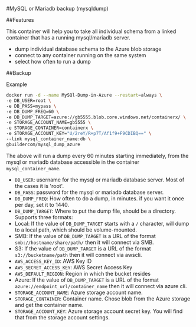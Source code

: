 #MySQL or Mariadb backup (mysqldump)

##Features

This container will help you to take all individual schema from a linked container that has a running mysql/mariadb server. 

* dump individual database schema to the Azure blob storage
* connect to any container running on the same system
* select how often to run a dump


##Backup

Example 

````bash
docker run -d --name MySQl-Dump-in-Azure --restart=always \
-e DB_USER=root \
-e DB_PASS=mypass \
-e DB_DUMP_FREQ=60 \
-e DB_DUMP_TARGET=azure://gb5555.blob.core.windows.net/containerx/ \
-e STORAGE_ACCOUNT_NAME=gb5555 \
-e STORAGE_CONTAINER=containerx \
-e STORAGE_ACCOUNT_KEY="U/2reY/R+p7T/Af1f9+F9CDIBQ==" \
--link mysql_container_name:db \
gbuildercom/mysql_dump_azure
````

The above will run a dump every 60 minutes starting immediately, from the mysql or mariadb database accessible in the container `mysql_container_name`.

* `DB_USER`: username for the mysql or mariadb database server. Most of the cases it is 'root'. 
* `DB_PASS`: password for the mysql or mariadb database server.
* `DB_DUMP_FREQ`: How often to do a dump, in minutes. if you want it once per day, set it to 1440.
* `DB_DUMP_TARGET`: Where to put the dump file, should be a directory. Supports three formats:
 * Local: If the value of `DB_DUMP_TARGET` starts with a `/` character, will dump to a local path, which should be volume-mounted.
 * SMB: If the value of `DB_DUMP_TARGET` is a URL of the format `smb://hostname/share/path/` then it will connect via SMB.
 * S3: If the value of `DB_DUMP_TARGET` is a URL of the format `s3://bucketname/path` then it will connect via awscli.
  * `AWS_ACCESS_KEY_ID`: AWS Key ID
  * `AWS_SECRET_ACCESS_KEY`: AWS Secret Access Key
  * `AWS_DEFAULT_REGION`: Region in which the bucket resides
 * Azure: If the value of `DB_DUMP_TARGET` is a URL of the format `azure://endpoint_url/container_name` then it will connect via azure cli.  
  * `STORAGE_ACCOUNT_NAME`: Azure storage account name. 
  * `STORAGE_CONTAINER`: Container name. Chose blob from the Azure storage and get the container name.  
  * `STORAGE_ACCOUNT_KEY`: Azure storage account secret key. You will find that from the storage account settings. 
  
  
  